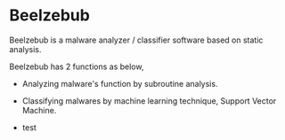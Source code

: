 Beelzebub
=========

Beelzebub is a malware analyzer / classifier software based on static analysis.

Beelzebub has 2 functions as below,

- Analyzing malware's function by subroutine analysis.

- Classifying malwares by machine learning technique, Support Vector Machine.

- test
